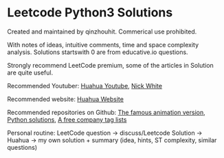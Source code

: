 # Leetcode Python3 Solutions

Created and maintained by qinzhouhit. Commerical use prohibited.

With notes of ideas, intuitive comments, time and space complexity analysis. Solutions startswith 0 are from educative.io questions.



Strongly recommend LeetCode premium, some of the articles in Solution are quite useful.

Recommended Youtuber: [Huahua Youtube](https://www.youtube.com/user/xxfflower), [Nick White](https://www.youtube.com/channel/UC1fLEeYICmo3O9cUsqIi7HA)

Recommended website: [Huahua Website](https://zxi.mytechroad.com/blog/)

Recommended repositories on Github: [The famous animation version](https://github.com/MisterBooo/LeetCodeAnimation), [Python solutions](https://github.com/wuduhren/leetcode-python), [A free company tag lists](https://github.com/youhusky/Leetcode_Company)

Personal routine: LeetCode question -> discuss/Leetcode Solution -> Huahua -> my own solution + summary (idea, hints, ST complexity, similar questions)

